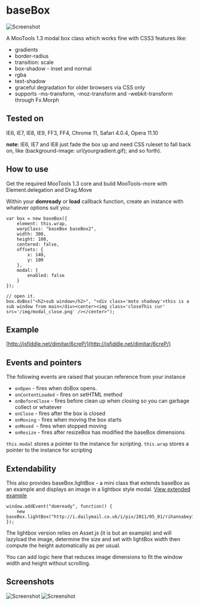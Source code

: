 baseBox
=======

![Screenshot](http://fragged.org/img/baseBoxSShot.jpg)

A MooTools 1.3 modal box class which works fine with CSS3 features like:
 - gradients
 - border-radius
 - transition: scale
 - box-shadow - inset and normal
 - rgba
 - text-shadow
 - graceful degradation for older browsers via CSS only
 - supports -ms-transform, -moz-transform and -webkit-transform through Fx.Morph

Tested on
---------
IE6, IE7, IE8, IE9, FF3, FF4, Chrome 11, Safari 4.0.4, Opera 11.10

**note**: IE6, IE7 and IE8 just fade the box up and need CSS ruleset to fall back on,
like (background-image: url(yourgradient.gif); and so forth).

How to use
----------

Get the required MooTools 1.3 core and build MooTools-more with Element.delegation and Drag.Move

Within your **domready** or **load** callback function, create an instance with whatever options suit you:

    var box = new baseBox({
        element: this.wrap,
        warpClass: "baseBox baseBox2",
        width: 300,
        height: 100,
        centered: false,
        offsets: {
            x: 140,
            y: 100
        },
        modal: {
            enabled: false
        }
    });

    // open it.
    box.doBox("<h2>sub window</h2>", "<div class='moto shadowy'>this is a sub window from main</div><center><img class='closeThis cur' src='/img/modal_close.png' /></center>");


Example
-------

[http://jsfiddle.net/dimitar/6creP/](http://jsfiddle.net/dimitar/6creP/)

Events and pointers
-------------------

The following events are raised that youcan reference from your instance

- `onOpen` - fires when doBox opens.
- `onContentLoaded` - fires on setHTML method
- `onBeforeClose` - fires before clean up when closing so you can garbage collect or whatever
- `onClose` - fires after the box is closed
- `onMoving` - fires when moving the box starts
- `onMoved `- fires when stopped moving
- `onResize` - fires after resizeBox has modified the baseBox dimensions

`this.modal` stores a pointer to the instance for scripting.
`this.wrap` stores a pointer to the instance for scripting

Extendability
-------------

This also provides baseBox.lightBox - a mini class that extends baseBox as an example and
displays an image in a lightbox style modal. [View extended example](http://jsfiddle.net/dimitar/6creP/36/)

    window.addEvent("domready", function() {
        new baseBox.lightBox("http://i.dailymail.co.uk/i/pix/2011/05_01/rihannabey1_302x322.jpg");
    });

The lightbox version relies on Asset.js (it is but an example) and will lazyload the image, determine
the size and set with lightBox width then compute the height automatically as per usual.

You can add logic here that reduces image dimensions to fit the window width and height without scrolling.

Screenshots
-----------
![Screenshot](http://fragged.org/img/baseLightBox.jpg)
![Screenshot](http://fragged.org/img/baseBoxSShot2.jpg)